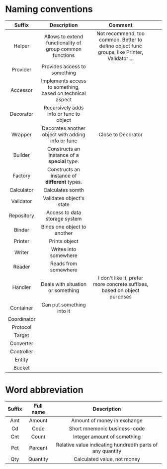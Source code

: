 # Naming conventions

|Suffix|Description|Comment|   |   |
|:-:|:-:|:-:|:-:|:-:|
|Helper|Allows to extend functionality of group common functions|Not recommend, too common. Better to define object func groups, like Printer, Validator ...|   |   |
|Provider|Provides access to something|   |   |   |
|Accessor|Implements access to something, based on technical aspect|   |   |   |
|Decorator|Recursively adds info or func to object|   |   |   |
|Wrapper|Decorates another object with adding info or func|Close to Decorator|   |   |
|Builder|Constructs an instance of a **special** type.|   |   |   |
|Factory|Constructs an instance of **different** types.|   |   |   |
|Calculator|Calculates somth|   |   |   |
|Validator|Validates object's state|   |   |   |
|Repository|Access to data storage system|   |   |   |
|Binder|Binds one object to another|   |   |   |
|Printer|Prints object|   |   |   |
|Writer|Writes into somewhere|   |   |   |
|Reader|Reads from somewhere|   |   |   |
|Handler|Deals with situation or something|I don't like it, prefer more concrete suffixes, based on object purposes|   |   |
|Container|Can put something into it|   |   |   |
|Coordinator|   |   |   |   |
|Protocol|   |   |   |   |
|Target|   |   |   |   |
|Converter|   |   |   |   |
|Controller|   |   |   |   |
|Entity|   |   |   |   |
|Bucket|   |   |   |   |

# Word abbreviation

|Suffix|Full name|Description|
|:-:|:-:|:-:|
|Amt|Amount|Amount of money in exchange|
|Cd|Code|Short mnemonic business-code|
|Cnt|Count|Integer amount of something|
|Pct|Percent|Relative value indicating hundredth parts of any quantity|
|Qty|Quantity|Calculated value, not money|